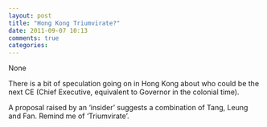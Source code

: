 ```yaml
---
layout: post
title: "Hong Kong Triumvirate?"
date: 2011-09-07 10:13
comments: true
categories: 
---
```


None


There is a bit of speculation going on in Hong Kong about who could be the next CE (Chief Executive, equivalent to Governor in the colonial time).


A proposal raised by an ‘insider’ suggests a combination of Tang, Leung and Fan. Remind me of ‘Triumvirate’.

